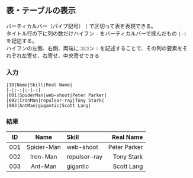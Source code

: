 ## 表・テーブルの表示
バーティカルバー（パイプ記号） `|` で区切って表を表現できる。  
タイトル行の下に列の数だけハイフン `-` をバーティカルバーで挟んだもの `|-|` を記述する。  
ハイフンの左側、右側、両端にコロン `:` を記述することで、その列の要素をそれぞれ左寄せ、右寄せ、中央寄せできる

### 入力

```
|ID|Name|Skill|Real Name|  
|-|:-:|:-|-:|  
|001|SpiderMan|web-shoot|Peter Parker|  
|002|IronMan|repulsor-ray|Tony Stark|  
|003|AntMan|gigantic|Scott Lang|  
```

### 結果

|ID|Name|Skill|Real Name|
|-|:-:|:-|-:|
|001|Spider-Man|web-shoot|Peter Parker|
|002|Iron-Man|repulsor-ray|Tony Stark|
|003|Ant-Man|gigantic|Scott Lang|

